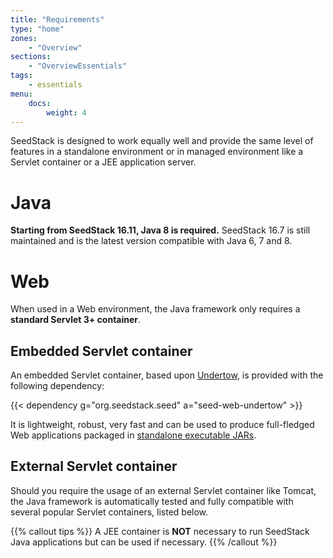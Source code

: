 ```yaml
---
title: "Requirements"
type: "home"
zones:
    - "Overview"
sections:
    - "OverviewEssentials"
tags:
    - essentials
menu:
    docs:
        weight: 4
---
```



SeedStack is designed to work equally well and provide the same level of features in a standalone environment or in
managed environment like a Servlet container or a JEE application server.<!--more-->

# Java

**Starting from SeedStack 16.11, Java 8 is required.** SeedStack 16.7 is still maintained and is the latest version
compatible with Java 6, 7 and 8.

# Web

When used in a Web environment, the Java framework only requires a **standard Servlet 3+ container**.

## Embedded Servlet container

An embedded Servlet container, based upon [Undertow](http://undertow.io), is provided with the following dependency:

{{< dependency g="org.seedstack.seed" a="seed-web-undertow" >}}

It is lightweight, robust, very fast and can be used to produce full-fledged Web applications packaged in [standalone
executable JARs](/docs/seed/maven-plugin/package).

## External Servlet container

Should you require the usage of an external Servlet container like Tomcat, the Java framework is automatically tested and
fully compatible with several popular Servlet containers, listed below.

{{% callout tips %}}
A JEE container is **NOT** necessary to run SeedStack Java applications but can be used if necessary.
{{% /callout %}}
